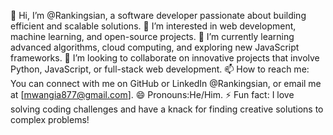 👋 Hi, I’m @Rankingsian, a software developer passionate about building efficient and scalable solutions.
👀 I’m interested in web development, machine learning, and open-source projects.
🌱 I’m currently learning advanced algorithms, cloud computing, and exploring new JavaScript frameworks.
💞️ I’m looking to collaborate on innovative projects that involve Python, JavaScript, or full-stack web development.
📫 How to reach me: You can connect with me on GitHub or LinkedIn @Rankingsian, or email me at [mwangia877@gmail.com].
😄 Pronouns:He/Him.
⚡ Fun fact: I love solving coding challenges and have a knack for finding creative solutions to complex problems!
